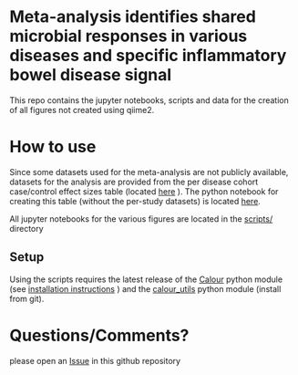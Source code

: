 # Meta-analysis identifies shared microbial responses in various diseases and specific inflammatory bowel disease signal

This repo contains the jupyter notebooks, scripts and data for the creation of all figures not created using qiime2.

# How to use
Since some datasets used for the meta-analysis are not publicly available, datasets for the analysis are provided from the per disease cohort case/control effect sizes table (located [here](https://github.com/amnona/paper-metaanalysis/blob/main/ratios/ratios_no_bloom.biom) ). The python notebook for creating this table (without the per-study datasets) is located [here](https://github.com/amnona/paper-metaanalysis/blob/main/scripts/ratios-create-table.ipynb).

All jupyter notebooks for the various figures are located in the [scripts/](https://github.com/amnona/paper-metaanalysis/tree/main/scripts) directory

## Setup
Using the scripts requires the latest release of the [Calour](https://github.com/biocore/calour) python module (see [installation instructions](https://github.com/biocore/calour/blob/master/INSTALL.md#install-the-latest-manually-from-github-repository) ) and the [calour_utils](https://github.com/amnona/calour_utils) python module (install from git).

# Questions/Comments?
please open an [Issue](https://github.com/amnona/paper-metaanalysis/issues) in this github repository

